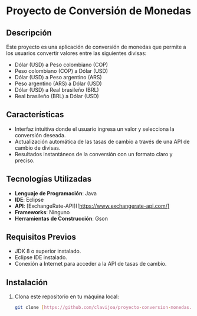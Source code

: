 # Proyecto de Conversión de Monedas

## Descripción
Este proyecto es una aplicación de conversión de monedas que permite a los usuarios convertir valores entre las siguientes divisas:
- Dólar (USD) a Peso colombiano (COP)
- Peso colombiano (COP) a Dólar (USD)
- Dólar (USD) a Peso argentino (ARS)
- Peso argentino (ARS) a Dólar (USD)
- Dólar (USD) a Real brasileño (BRL)
- Real brasileño (BRL) a Dólar (USD)

## Características
- Interfaz intuitiva donde el usuario ingresa un valor y selecciona la conversión deseada.
- Actualización automática de las tasas de cambio a través de una API de cambio de divisas.
- Resultados instantáneos de la conversión con un formato claro y preciso.

## Tecnologías Utilizadas
- **Lenguaje de Programación**: Java
- **IDE**: Eclipse
- **API**: [ExchangeRate-API]([https://www.exchangerate-api.com/]
- **Frameworks**: Ninguno
- **Herramientas de Construcción**: Gson

## Requisitos Previos
- JDK 8 o superior instalado.
- Eclipse IDE instalado.
- Conexión a Internet para acceder a la API de tasas de cambio.

## Instalación
1. Clona este repositorio en tu máquina local:
   ```sh
   git clone [https://github.com/clavijoa/proyecto-conversion-monedas.git]
